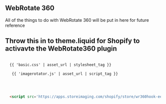 ## WebRotate 360
All of the things to do with WebRotate 360 will be put in here for future reference 

## Throw this in to theme.liquid for Shopify to activavte the WebRotate360 plugin
```HTML
  
  {{ 'basic.css' | asset_url | stylesheet_tag }}
  
   {{ 'imagerotator.js' | asset_url | script_tag }}

  
 
  
  <script src='https://apps.storeimaging.com/shopify/store/wr360hook-eed46d6d-611a-4b46-ae5e-6b354aa95412-header.js'></script>
